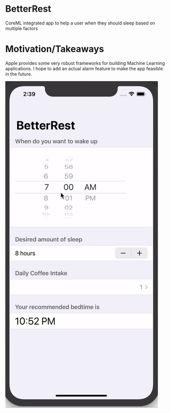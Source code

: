# BetterRest
CoreML integrated app to help a user when they should sleep based on multiple factors

# Motivation/Takeaways
Apple provides some very robust frameworks for building Machine Learning applications.
I hope to add an actual alarm feature to make the app feasible in the future.


![App Demo](BetterRest/demo.gif)

